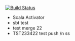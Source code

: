 [![Build Status](http://198.199.109.52:8080/buildStatus/icon?job=scala-sbt-activator)](http://198.199.109.52:8080/job/scala-sbt-activator/)
- Scala Activator 
- sbt test
- test merge 22
- TST233422
test push
/n ss
